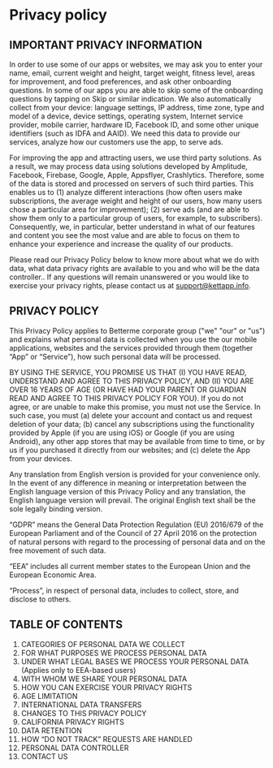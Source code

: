 # Privacy policy

## IMPORTANT PRIVACY INFORMATION

In order to use some of our apps or websites, we may ask you to enter your name, email, current weight and height, target weight, fitness level, areas for improvement, and food preferences, and ask other onboarding questions. In some of our apps you are able to skip some of the onboarding questions by tapping on Skip or similar indication. We also automatically collect from your device: language settings, IP address, time zone, type and model of a device, device settings, operating system, Internet service provider, mobile carrier, hardware ID, Facebook ID, and some other unique identifiers (such as IDFA and AAID). We need this data to provide our services, analyze how our customers use the app, to serve ads.

For improving the app and attracting users, we use third party solutions. As a result, we may process data using solutions developed by Amplitude, Facebook, Firebase, Google, Apple, Appsflyer, Crashlytics. Therefore, some of the data is stored and processed on servers of such third parties. This enables us to (1) analyze different interactions (how often users make subscriptions, the average weight and height of our users, how many users chose a particular area for improvement); (2) serve ads (and are able to show them only to a particular group of users, for example, to subscribers). Consequently, we, in particular, better understand in what of our features and content you see the most value and are able to focus on them to enhance your experience and increase the quality of our products.

Please read our Privacy Policy below to know more about what we do with data, what data privacy rights are available to you and who will be the data controller.. If any questions will remain unanswered or you would like to exercise your privacy rights, please contact us at support@kettapp.info.

## PRIVACY POLICY

This Privacy Policy applies to Betterme corporate group ("we" "our" or "us") and explains what personal data is collected when you use the our mobile applications, websites and the services provided through them (together “App” or “Service”), how such personal data will be processed.

BY USING THE SERVICE, YOU PROMISE US THAT (I) YOU HAVE READ, UNDERSTAND AND AGREE TO THIS PRIVACY POLICY, AND (II) YOU ARE OVER 16 YEARS OF AGE (OR HAVE HAD YOUR PARENT OR GUARDIAN READ AND AGREE TO THIS PRIVACY POLICY FOR YOU). If you do not agree, or are unable to make this promise, you must not use the Service. In such case, you must (a) delete your account and contact us and request deletion of your data; (b) cancel any subscriptions using the functionality provided by Apple (if you are using iOS) or Google (if you are using Android), any other app stores that may be available from time to time, or by us if you purchased it directly from our websites; and (c) delete the App from your devices.

Any translation from English version is provided for your convenience only. In the event of any difference in meaning or interpretation between the English language version of this Privacy Policy and any translation, the English language version will prevail. The original English text shall be the sole legally binding version.

“GDPR” means the General Data Protection Regulation (EU) 2016/679 of the European Parliament and of the Council of 27 April 2016 on the protection of natural persons with regard to the processing of personal data and on the free movement of such data.

“EEA” includes all current member states to the European Union and the European Economic Area.

“Process”, in respect of personal data, includes to collect, store, and disclose to others.

## TABLE OF CONTENTS

1. CATEGORIES OF PERSONAL DATA WE COLLECT
2. FOR WHAT PURPOSES WE PROCESS PERSONAL DATA
3. UNDER WHAT LEGAL BASES WE PROCESS YOUR PERSONAL DATA (Applies only to EEA-based users)
4. WITH WHOM WE SHARE YOUR PERSONAL DATA
5. HOW YOU CAN EXERCISE YOUR PRIVACY RIGHTS
6. AGE LIMITATION
7. INTERNATIONAL DATA TRANSFERS
8. CHANGES TO THIS PRIVACY POLICY
9. CALIFORNIA PRIVACY RIGHTS
10. DATA RETENTION
11. HOW “DO NOT TRACK” REQUESTS ARE HANDLED
12. PERSONAL DATA CONTROLLER
13. CONTACT US
